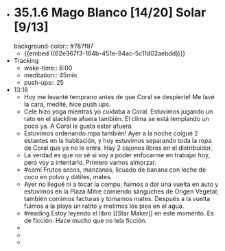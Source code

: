 - # 35.1.6 Mago Blanco [14/20] Solar [9/13]
  background-color:: #787f97
	- {{embed ((62e367f3-164b-451e-94ac-5c11d02aebdd))}}
- Tracking
	- wake-time:: 8:00
	- meditation:: 45min
	- push-ups:: 25
- 13:18
	- Hoy me levanté temprano antes de que Coral se despierte! Me lavé la cara, medité, hice push ups.
	- Cele hizo yoga mientras yo cuidaba a Coral. Estuvimos jugando un rato en el slackline afuera también. El clima se está templando un poco ya. A Coral le gusta estar afuera.
	- Estuvimos ordenando ropa también! Ayer a la noche colgué 2 estantes en la habitación, y hoy estuvimos separando toda la ropa de Coral que ya no le entra. Hay 2 cajones libres en el distribuidor.
	- La verdad es que no sé si voy a poder enfocarme en trabajar hoy, pero voy a intentarlo. Primero vamos almorzar.
	- #comí Frutos secos, manzanas, licuado de banana con leche de coco en polvo y dátiles, mates.
	- Ayer no llegué ni a tocar la compu; fuimos a dar una vuelta en auto y estuvimos en la Plaza Mitre comiendo sánguches de Origen Vegetal; también comimos facturas y tomamos mates. Después a la vuelta fuimos a la playa un ratito y metimos los pies en el agua.
	- #reading Estoy leyendo el libro [[Star Maker]] en este momento. Es de ficción. Hace mucho que no leía ficción.
	-
	-
	-